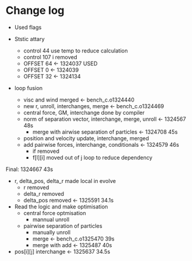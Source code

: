 # Change log

- Used flags
- Ststic attary
  - control 44 use temp to reduce calculation
  - control 107 i removed
  - OFFSET 64 <- 1324037 USED
  - OFFSET  0 <- 1324039
  - OFFSET 32 <- 1324134

- loop fusion
  - visc and wind merged                      <- bench_c.o1324440
  - new r, unroll, interchanges, merge        <- bench_c.o1324469
  - central force, GM, interchange done by compiler
  - norm of separation vector, interchange, merge, unroll       <- 1324567 48s
    - merge with airwise separation of particles                 <- 1324708 45s
  - position and velocity update, interchange, merged
  - add pairwise forces, interchange, conditionals              <- 1324579 46s
    - if removed
    - f[l][i] moved out of j loop to reduce dependency

Final: 1324667 43s

- r, delta_pos, delta_r made local in evolve
  - r removed
  - delta_r removed
  - delta_pos removed           <- 1325591 34.1s
- Read the logic and make optimisation
  - central force optmisation
    - mannual unroll
  - pairwise separation of particles
    - manually unroll
    - merge                     <- bench_c.o1325470 39s
    - merge with add            <- 1325487 40s
- pos[i][j] interchange         <- 1325637 34.5s